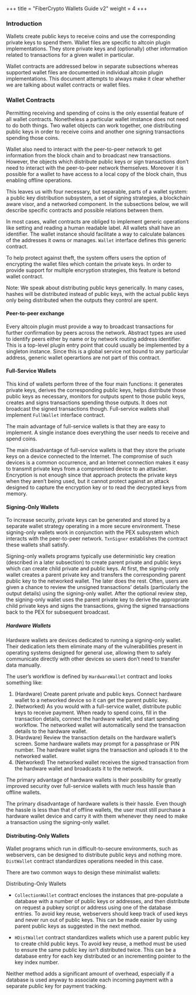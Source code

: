 +++
title = "FiberCrypto Wallets Guide v2"
weight = 4
+++

### Introduction

Wallets create public keys to receive coins and use the corresponding private keys to spend them. Wallet files are specific to altcoin plugin implementations. They store private keys and (optionally) other information related to transactions for a given wallet in particular.

Wallet contracts are addressed below in separate subsections whereas supported wallet files are documented in individual altcoin plugin implementations. This document attempts to always make it clear whether we are talking about wallet contracts or wallet files.

### Wallet Contracts

Permitting receiving and spending of coins is the only essential feature of all wallet contracts. Nonetheless a particular wallet imstance does not need to do both things. Two wallet objects can work together, one distributing public keys in order to receive coins and another one signing transactions spending those coins.

Wallet also need to interact with the peer-to-peer network to get information from the block chain and to broadcast new transactions. However, the objects which distribute public keys or sign transactions don’t need to interact with the peer-to-peer network themselves. Moreover it is possible for a wallet to have access to a local copy of the block chain, thus enabling offline operations.

This leaves us with four necessary, but separable, parts of a wallet system: a public key distribution subsystem, a set of signing strategies, a blockchain aware visor, and a networked component. In the subsections below, we will describe specific contracts and possible relations between them.

In most cases, wallet contracts are obliged to implement generic operations like setting and reading a human readable label. All wallets shall have an identifier. The wallet instance should facilitate a way to calculate balances of the addresses it owns or manages. `Wallet` interface defines this generic contract.

To help protect against theft, the system offers users the option of encrypting the wallet files which contain the private keys. In order to provide support for multiple encryption strategies, this feature is betond wallet contract.

Note: We speak about distributing public keys generically. In many cases, hashes will be distributed instead of public keys, with the actual public keys only being distributed when the outputs they control are spent.

#### Peer-to-peer exchange

Every altcoin plugin must provide a way to broadcast transactions for further confirmation by peers across the network. Abstract types are used to identify peers either by name or by network routing address identifier. This is a top-level plugin entry point that could usually be implemented by a singleton instance. Since this is a global service not bound to any particular address, generic wallet operartions are not part of this contract.

#### Full-Service Wallets

This kind of wallets perform three of the four main functions: it generates private keys, derives the corresponding public keys, helps distribute those public keys as necessary, monitors for outputs spent to those public keys, creates and signs transactions spending those outputs. It does not broadcast the signed transactions though. Full-service wallets shall implement `FullWallet` interface contract.

The main advantage of full-service wallets is that they are easy to implement. A single instance does everything the user needs to receive and spend coins.

The main disadvantage of full-service wallets is that they store the private keys on a device connected to the Internet. The compromise of such devices is a common occurrence, and an Internet connection makes it easy to transmit private keys from a compromised device to an attacker. Encryption is not enough since that approach protects the private keys when they aren’t being used, but it cannot protect against an attack designed to capture the encryption key or to read the decrypted keys from memory. 

#### Signing-Only Wallets

To increase security, private keys can be generated and stored by a separate wallet strategy operating in a more secure environment. These signing-only wallets work in conjunction with the PEX subsystem which interacts with the peer-to-peer network. `TxnSigner` establishes the contract these wallets shall satisfy.

Signing-only wallets programs typically use deterministic key creation (described in a later subsection) to create parent private and public keys which can create child private and public keys. At first, the signing-only wallet creates a parent private key and transfers the corresponding parent public key to the networked wallet. The later does the rest. Often, users are given a chance to review the unsigned transactions’ details (particularly the output details) using the signing-only wallet. After the optional review step, the signing-only wallet uses the parent private key to derive the appropriate child private keys and signs the transactions, giving the signed transactions back to the PEX for subsequent broadcast.

##### Hardware Wallets

Hardware wallets are devices dedicated to running a signing-only wallet. Their dedication lets them eliminate many of the vulnerabilities present in operating systems designed for general use, allowing them to safely communicate directly with other devices so users don’t need to transfer data manually.

The user’s workflow is defined by `HardwareWallet` contract and looks something like:

1. (Hardware) Create parent private and public keys. Connect hardware wallet to a networked device so it can get the parent public key.
2. (Networked) As you would with a full-service wallet, distribute public keys to receive payment. When ready to spend coins, fill in the transaction details, connect the hardware wallet, and start spending workflow. The networked wallet will automatically send the transaction details to the hardware wallet.
3. (Hardware) Review the transaction details on the hardware wallet’s screen. Some hardware wallets may prompt for a passphrase or PIN number. The hardware wallet signs the transaction and uploads it to the networked wallet.
4. (Networked) The networked wallet receives the signed transaction from the hardware wallet and broadcasts it to the network.

The primary advantage of hardware wallets is their possibility for greatly improved security over full-service wallets with much less hassle than offline wallets.

The primary disadvantage of hardware wallets is their hassle. Even though the hassle is less than that of offline wallets, the user must still purchase a hardware wallet device and carry it with them whenever they need to make a transaction using the signing-only wallet.

#### Distributing-Only Wallets

Wallet programs which run in difficult-to-secure environments, such as webservers, can be designed to distribute public keys and nothing more. `DistWallet` contract standardizes operations needed in this case.

There are two common ways to design these minimalist wallets:

Distributing-Only Wallets

- `CollectionWallet` contract encloses the instances that pre-populate a database with a number of public keys or addresses, and then distribute on request a pubkey script or address using one of the database entries. To avoid key reuse, webservers should keep track of used keys and never run out of public keys. This can be made easier by using parent public keys as suggested in the next method.

- `HDistWallet` contract standardizes wallets which use a parent public key to create child public keys. To avoid key reuse, a method must be used to ensure the same public key isn’t distributed twice. This can be a database entry for each key distributed or an incrementing pointer to the key index number.

Neither method adds a significant amount of overhead, especially if a database is used anyway to associate each incoming payment with a separate public key for payment tracking.
